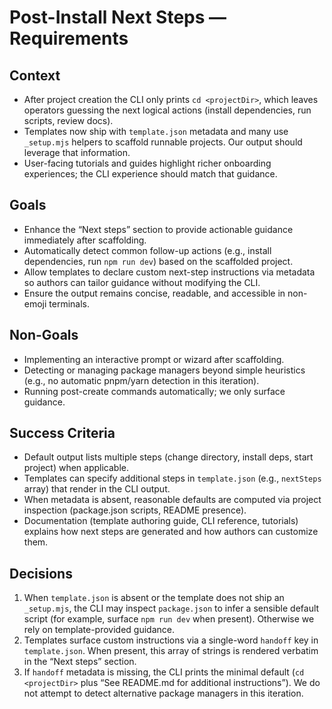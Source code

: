 # Post-Install Next Steps — Requirements

## Context
- After project creation the CLI only prints `cd <projectDir>`, which leaves operators guessing the next logical actions (install dependencies, run scripts, review docs).
- Templates now ship with `template.json` metadata and many use `_setup.mjs` helpers to scaffold runnable projects. Our output should leverage that information.
- User-facing tutorials and guides highlight richer onboarding experiences; the CLI experience should match that guidance.

## Goals
- Enhance the “Next steps” section to provide actionable guidance immediately after scaffolding.
- Automatically detect common follow-up actions (e.g., install dependencies, run `npm run dev`) based on the scaffolded project.
- Allow templates to declare custom next-step instructions via metadata so authors can tailor guidance without modifying the CLI.
- Ensure the output remains concise, readable, and accessible in non-emoji terminals.

## Non-Goals
- Implementing an interactive prompt or wizard after scaffolding.
- Detecting or managing package managers beyond simple heuristics (e.g., no automatic pnpm/yarn detection in this iteration).
- Running post-create commands automatically; we only surface guidance.

## Success Criteria
- Default output lists multiple steps (change directory, install deps, start project) when applicable.
- Templates can specify additional steps in `template.json` (e.g., `nextSteps` array) that render in the CLI output.
- When metadata is absent, reasonable defaults are computed via project inspection (package.json scripts, README presence).
- Documentation (template authoring guide, CLI reference, tutorials) explains how next steps are generated and how authors can customize them.

## Decisions
1. When `template.json` is absent or the template does not ship an `_setup.mjs`, the CLI may inspect `package.json` to infer a sensible default script (for example, surface `npm run dev` when present). Otherwise we rely on template-provided guidance.
2. Templates surface custom instructions via a single-word `handoff` key in `template.json`. When present, this array of strings is rendered verbatim in the “Next steps” section.
3. If `handoff` metadata is missing, the CLI prints the minimal default (`cd <projectDir>` plus “See README.md for additional instructions”). We do not attempt to detect alternative package managers in this iteration.
